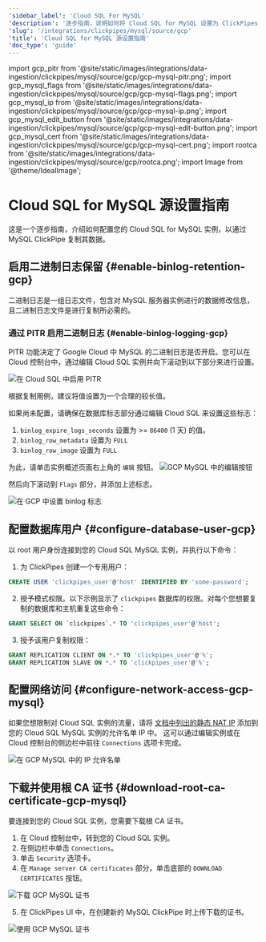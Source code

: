 ```yaml
---
'sidebar_label': 'Cloud SQL For MySQL'
'description': '逐步指南，说明如何将 Cloud SQL for MySQL 设置为 ClickPipes 的数据源'
'slug': '/integrations/clickpipes/mysql/source/gcp'
'title': 'Cloud SQL for MySQL 源设置指南'
'doc_type': 'guide'
---
```


import gcp_pitr from '@site/static/images/integrations/data-ingestion/clickpipes/mysql/source/gcp/gcp-mysql-pitr.png';
import gcp_mysql_flags from '@site/static/images/integrations/data-ingestion/clickpipes/mysql/source/gcp/gcp-mysql-flags.png';
import gcp_mysql_ip from '@site/static/images/integrations/data-ingestion/clickpipes/mysql/source/gcp/gcp-mysql-ip.png';
import gcp_mysql_edit_button from '@site/static/images/integrations/data-ingestion/clickpipes/mysql/source/gcp/gcp-mysql-edit-button.png';
import gcp_mysql_cert from '@site/static/images/integrations/data-ingestion/clickpipes/mysql/source/gcp/gcp-mysql-cert.png';
import rootca from '@site/static/images/integrations/data-ingestion/clickpipes/mysql/source/gcp/rootca.png';
import Image from '@theme/IdealImage';


# Cloud SQL for MySQL 源设置指南

这是一个逐步指南，介绍如何配置您的 Cloud SQL for MySQL 实例，以通过 MySQL ClickPipe 复制其数据。

## 启用二进制日志保留 {#enable-binlog-retention-gcp}
二进制日志是一组日志文件，包含对 MySQL 服务器实例进行的数据修改信息，且二进制日志文件是进行复制所必需的。

### 通过 PITR 启用二进制日志 {#enable-binlog-logging-gcp}
PITR 功能决定了 Google Cloud 中 MySQL 的二进制日志是否开启。您可以在 Cloud 控制台中，通过编辑 Cloud SQL 实例并向下滚动到以下部分来进行设置。

<Image img={gcp_pitr} alt="在 Cloud SQL 中启用 PITR" size="lg" border/>

根据复制用例，建议将值设置为一个合理的较长值。

如果尚未配置，请确保在数据库标志部分通过编辑 Cloud SQL 来设置这些标志：
1. `binlog_expire_logs_seconds` 设置为 >= `86400` (1 天) 的值。
2. `binlog_row_metadata` 设置为 `FULL`
3. `binlog_row_image` 设置为 `FULL`

为此，请单击实例概述页面右上角的 `编辑` 按钮。
<Image img={gcp_mysql_edit_button} alt="GCP MySQL 中的编辑按钮" size="lg" border/>

然后向下滚动到 `Flags` 部分，并添加上述标志。

<Image img={gcp_mysql_flags} alt="在 GCP 中设置 binlog 标志" size="lg" border/>

## 配置数据库用户 {#configure-database-user-gcp}

以 root 用户身份连接到您的 Cloud SQL MySQL 实例，并执行以下命令：

1. 为 ClickPipes 创建一个专用用户：

```sql
CREATE USER 'clickpipes_user'@'host' IDENTIFIED BY 'some-password';
```

2. 授予模式权限。以下示例显示了 `clickpipes` 数据库的权限。对每个您想要复制的数据库和主机重复这些命令：

```sql
GRANT SELECT ON `clickpipes`.* TO 'clickpipes_user'@'host';
```

3. 授予该用户复制权限：

```sql
GRANT REPLICATION CLIENT ON *.* TO 'clickpipes_user'@'%';
GRANT REPLICATION SLAVE ON *.* TO 'clickpipes_user'@'%';
```

## 配置网络访问 {#configure-network-access-gcp-mysql}

如果您想限制对 Cloud SQL 实例的流量，请将 [文档中列出的静态 NAT IP](../../index.md#list-of-static-ips) 添加到您的 Cloud SQL MySQL 实例的允许名单 IP 中。
这可以通过编辑实例或在 Cloud 控制台的侧边栏中前往 `Connections` 选项卡完成。

<Image img={gcp_mysql_ip} alt="在 GCP MySQL 中的 IP 允许名单" size="lg" border/>

## 下载并使用根 CA 证书 {#download-root-ca-certificate-gcp-mysql}
要连接到您的 Cloud SQL 实例，您需要下载根 CA 证书。

1. 在 Cloud 控制台中，转到您的 Cloud SQL 实例。
2. 在侧边栏中单击 `Connections`。
3. 单击 `Security` 选项卡。
4. 在 `Manage server CA certificates` 部分，单击底部的 `DOWNLOAD CERTIFICATES` 按钮。

<Image img={gcp_mysql_cert} alt="下载 GCP MySQL 证书" size="lg" border/>

5. 在 ClickPipes UI 中，在创建新的 MySQL ClickPipe 时上传下载的证书。

<Image img={rootca} alt="使用 GCP MySQL 证书" size="lg" border/>
